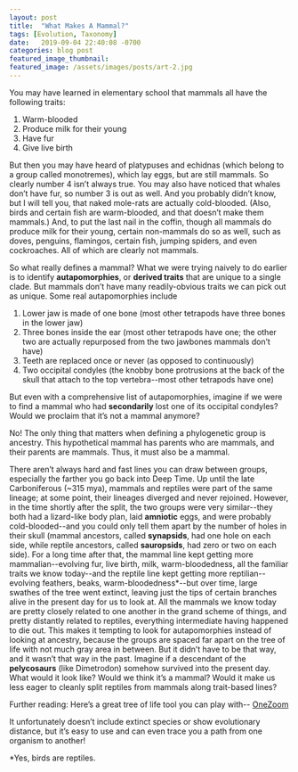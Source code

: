 ```yaml
---
layout: post
title:  "What Makes A Mammal?"
tags: [Evolution, Taxonomy]
date:   2019-09-04 22:40:08 -0700
categories: blog post
featured_image_thumbnail:
featured_image: /assets/images/posts/art-2.jpg
---
```

You may have learned in elementary school that mammals all have the following traits:
1. Warm-blooded
2. Produce milk for their young
3. Have fur
4. Give live birth

But then you may have heard of platypuses and echidnas (which belong to a group called monotremes), which lay eggs, but are still mammals.  So clearly number 4 isn’t always true.  You may also have noticed that whales don’t have fur, so number 3 is out as well.  And you probably didn’t know, but I will tell you, that naked mole-rats are actually cold-blooded.  (Also, birds and certain fish are warm-blooded, and that doesn’t make them mammals.)  And, to put the last nail in the coffin, though all mammals do produce milk for their young, certain non-mammals do so as well, such as doves, penguins, flamingos, certain fish, jumping spiders, and even cockroaches.  All of which are clearly not mammals.

So what really defines a mammal?  What we were trying naively to do earlier is to identify **autapomorphies**, or **derived traits** that are unique to a single clade.  But mammals don’t have many readily-obvious traits we can pick out as unique.  Some real autapomorphies include
1. Lower jaw is made of one bone (most other tetrapods have three bones in the lower jaw)
2. Three bones inside the ear (most other tetrapods have one; the other two are actually repurposed from the two jawbones mammals don’t have)
3. Teeth are replaced once or never (as opposed to continuously)
4. Two occipital condyles (the knobby bone protrusions at the back of the skull that attach to the top vertebra--most other tetrapods have one)

But even with a comprehensive list of autapomorphies, imagine if we were to find a mammal who had **secondarily** lost one of its occipital condyles?  Would we proclaim that it’s not a mammal anymore?

No! The only thing that matters when defining a phylogenetic group is ancestry.  This hypothetical mammal has parents who are mammals, and their parents are mammals.  Thus, it must also be a mammal.

There aren’t always hard and fast lines you can draw between groups, especially the farther you go back into Deep Time.  Up until the late Carboniferous (~315 mya), mammals and reptiles were part of the same lineage; at some point, their lineages diverged and never rejoined.  However, in the time shortly after the split, the two groups were very similar--they both had a lizard-like body plan, laid **amniotic** eggs, and were probably cold-blooded--and you could only tell them apart by the number of holes in their skull (mammal ancestors, called **synapsids**, had one hole on each side, while reptile ancestors, called **sauropsids**, had zero or two on each side).  For a long time after that, the mammal line kept getting more mammalian--evolving fur, live birth, milk, warm-bloodedness, all the familiar traits we know today--and the reptile line kept getting more reptilian--evolving feathers, beaks, warm-bloodedness\*--but over time, large swathes of the tree went extinct, leaving just the tips of certain branches alive in the present day for us to look at.  All the mammals we know today are pretty closely related to one another in the grand scheme of things, and pretty distantly related to reptiles, everything intermediate having happened to die out.  This makes it tempting to look for autapomorphies instead of looking at ancestry, because the groups are spaced far apart on the tree of life with not much gray area in between.  But it didn’t have to be that way, and it wasn’t that way in the past.  Imagine if a descendant of the **pelycosaurs** (like Dimetrodon) somehow survived into the present day.  What would it look like? Would we think it’s a mammal?  Would it make us less eager to cleanly split reptiles from mammals along trait-based lines?


Further reading: Here’s a great tree of life tool you can play with-- [OneZoom](https://www.onezoom.org/life)

It unfortunately doesn’t include extinct species or show evolutionary distance, but it’s easy to use and can even trace you a path from one organism to another!

\*Yes, birds are reptiles.